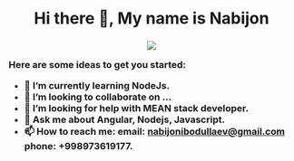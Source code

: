 <h1 align="center">
   Hi there 👋, My name is Nabijon
   <h3>

<p align="center"> 
   <a href="https://git.io/typing-svg"><img src="https://readme-typing-svg.herokuapp.com?font=Patua+One&color=FF6F61&size=35&width=445&height=70&lines=I+'m++Frontend+Developer;I+'+m++Web+Developer;I+'+m+MEAN+stack+Developer"></a>
</p>
      
Here are some ideas to get you started:

- 🌱 I’m currently learning NodeJs.
- 👯 I’m looking to collaborate on ...
- 🤔 I’m looking for help with MEAN stack developer.
- 💬 Ask me about Angular, Nodejs, Javascript.
- 📫 How to reach me: email: nabijonibodullaev@gmail.com phone: +998973619177.

   
